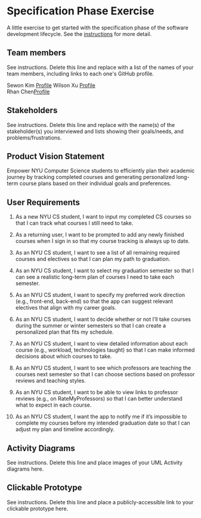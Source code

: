 # Specification Phase Exercise

A little exercise to get started with the specification phase of the software development lifecycle. See the [instructions](instructions.md) for more detail.

## Team members

See instructions. Delete this line and replace with a list of the names of your team members, including links to each one's GitHub profile.

Sewon Kim [Profile](https://github.com/SewonKim0)
Wilson Xu [Profile](https://github.com/wilsonxu101)   
Rhan Chen[Profile](https://github.com/xc528)

## Stakeholders

See instructions. Delete this line and replace with the name(s) of the stakeholder(s) you interviewed and lists showing their goals/needs, and problems/frustrations.

## Product Vision Statement

Empower NYU Computer Science students to efficiently plan their academic journey by tracking completed courses and generating personalized long-term course plans based on their individual goals and preferences. 

## User Requirements

1. As a new NYU CS student, I want to input my completed CS courses so that I can track what courses I still need to take.

2. As a returning user, I want to be prompted to add any newly finished courses when I sign in so that my course tracking is always up to date.

3. As an NYU CS student, I want to see a list of all remaining required courses and electives so that I can plan my path to graduation.

4. As an NYU CS student, I want to select my graduation semester so that I can see a realistic long-term plan of courses I need to take each semester.

5. As an NYU CS student, I want to specify my preferred work direction (e.g., front-end, back-end) so that the app can suggest relevant electives that align with my career goals.

6. As an NYU CS student, I want to decide whether or not I’ll take courses during the summer or winter semesters so that I can create a personalized plan that fits my schedule.

7. As an NYU CS student, I want to view detailed information about each course (e.g., workload, technologies taught) so that I can make informed decisions about which courses to take.

8. As an NYU CS student, I want to see which professors are teaching the courses next semester so that I can choose sections based on professor reviews and teaching styles.

9. As an NYU CS student, I want to be able to view links to professor reviews (e.g., on RateMyProfessors) so that I can better understand what to expect in each course.

10. As an NYU CS student, I want the app to notify me if it’s impossible to complete my courses before my intended graduation date so that I can adjust my plan and timeline accordingly.

## Activity Diagrams

See instructions. Delete this line and place images of your UML Activity diagrams here.

## Clickable Prototype

See instructions. Delete this line and place a publicly-accessible link to your clickable prototype here.
